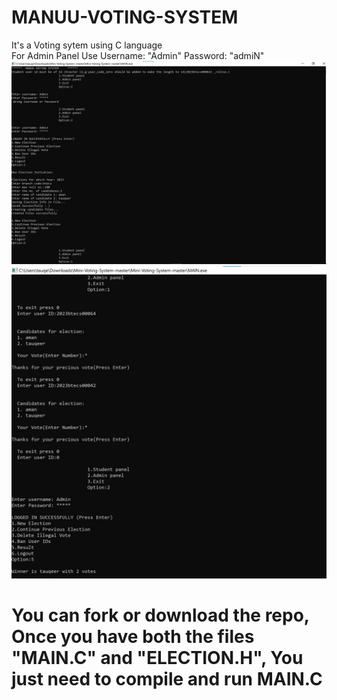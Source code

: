 # MANUU-VOTING-SYSTEM
It's a Voting sytem using C language <br>
For Admin Panel Use Username: "Admin" Password: "admiN"
![Image](https://github.com/TauqeerSayeed/MANUU-VOTING-SYSTEM/blob/main/execution%201.jpg)
![Alt](https://github.com/TauqeerSayeed/MANUU-VOTING-SYSTEM/blob/main/execution%202.jpg)
# You can fork or download the repo, Once you have both the files "MAIN.C" and "ELECTION.H", You just need to compile and run MAIN.C
